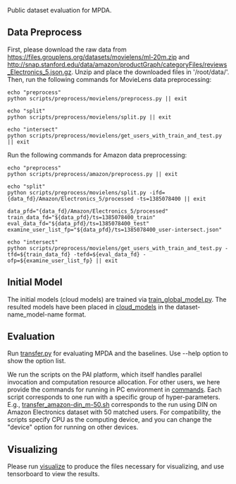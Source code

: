 Public dataset evaluation for MPDA.

## Data Preprocess
First, please download the raw data from https://files.grouplens.org/datasets/movielens/ml-20m.zip 
and http://snap.stanford.edu/data/amazon/productGraph/categoryFiles/reviews_Electronics_5.json.gz.
Unzip and place the downloaded files in '/root/data/'.
Then, run the following commands for MovieLens data preprocessing:
```shell
echo "preprocess"
python scripts/preprocess/movielens/preprocess.py || exit

echo "split"
python scripts/preprocess/movielens/split.py || exit

echo "intersect"
python scripts/preprocess/movielens/get_users_with_train_and_test.py || exit
```
Run the following commands for Amazon data preprocessing:
```shell
echo "preprocess"
python scripts/preprocess/amazon/preprocess.py || exit

echo "split"
python scripts/preprocess/movielens/split.py -ifd={data_fd}/Amazon/Electronics_5/processed -ts=1385078400 || exit

data_pfd="{data_fd}/Amazon/Electronics_5/processed"
train_data_fd="${data_pfd}/ts=1385078400_train"
eval_data_fd="${data_pfd}/ts=1385078400_test"
examine_user_list_fp="${data_pfd}/ts=1385078400_user-intersect.json"

echo "intersect"
python scripts/preprocess/movielens/get_users_with_train_and_test.py -tfd=${train_data_fd} -tefd=${eval_data_fd} -ofp=${examine_user_list_fp} || exit
```

## Initial Model
The initial models (cloud models) are trained via [train_global_model.py](scripts/train_global_model.py).
The resulted models have been placed in [cloud_models](cloud_models) in the dataset-name_model-name format.

## Evaluation
Run [transfer.py](scripts/transfer.py) for evaluating MPDA and the baselines.
Use --help option to show the option list.

We run the scripts on the PAI platform, which itself handles parallel invocation and computation resource allocation.
For other users, we here provide the commands for running in PC environment in [commands](commands).
Each script corresponds to one run with a specific group of hyper-parameters.
E.g., [transfer_amazon-din_m-50.sh](commands/transfer_amazon_din_m-50.sh) corresponds to the run using DIN on Amazon Electronics dataset with 50 matched users.
For compatibility, the scripts specify CPU as the computing device, and you can change the "device" option for running on other devices.

## Visualizing
Please run [visualize](scripts/visualize.py) to produce the files necessary for visualizing, 
and use tensorboard to view the results.
